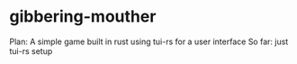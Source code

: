 # gibbering-mouther
Plan: A simple game built in rust using tui-rs for a user interface
So far: just tui-rs setup
